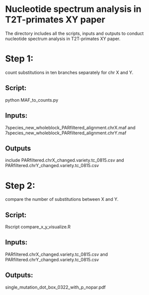 # Nucleotide spectrum analysis in T2T-primates XY paper
The directory includes all the scripts, inputs and outputs to conduct nucleotide spectrum analysis in T2T-primates XY paper.

# Step 1: 
count substitutions in ten branches separately for chr X and Y. 
## Script:
python MAF_to_counts.py
## Inputs: 
7species_new_wholeblock_PARfiltered_alignment.chrX.maf and 7species_new_wholeblock_PARfiltered_alignment.chrY.maf
## Outputs 
include PARfiltered.chrX_changed.variety.tc_0815.csv and PARfiltered.chrY_changed.variety.tc_0815.csv

# Step 2: 
compare the number of substitutions between X and Y. 
## Script:
Rscript compare_x_y_visualize.R
## Inputs: 
PARfiltered.chrX_changed.variety.tc_0815.csv and PARfiltered.chrY_changed.variety.tc_0815.csv
## Outputs: 
single_mutation_dot_box_0322_with_p_nopar.pdf



